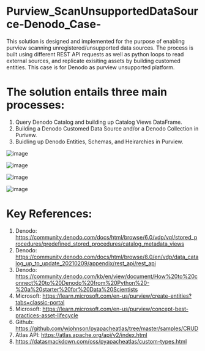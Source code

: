 # Purview_ScanUnsupportedDataSource-Denodo_Case-
This solution is designed and implemented for the purpose of enabling purview scanning unregistered/unsupported data sources. The process is built using different REST API requests as well as python loops to read external sources, and replicate exisiting assets by building customed entities. This case is for Denodo as purview unsupported platform.

# The solution entails three main processes: 
1. Query Denodo Catalog and building up Catalog Views DataFrame.
2. Building a Denodo Customed Data Source and/or a Denodo Collection in Purivew.
3. Buidling up Denodo Entities, Schemas, and Heirarchies in Purview.  

![image](https://github.com/refaee81/Purview_ScanUnsupportedDataSource-Denodo_Case-/assets/48224520/7f083d96-3fb9-41f9-ae35-2ac66e39731c)

![image](https://github.com/refaee81/Purview_ScanUnsupportedDataSource-Denodo_Case-/assets/48224520/8d70249f-55e7-45f6-8cb4-cf4c5de5ed64)

![image](https://github.com/refaee81/Purview_ScanUnsupportedDataSource-Denodo_Case-/assets/48224520/95490c60-4768-452e-8b06-49a48c743c77)

![image](https://github.com/refaee81/Purview_ScanUnsupportedDataSource-Denodo_Case-/assets/48224520/8e76846d-0835-4595-a212-d2f989a6533b)


# Key References:
1. Denodo: https://community.denodo.com/docs/html/browse/6.0/vdp/vql/stored_procedures/predefined_stored_procedures/catalog_metadata_views
2. Denodo: https://community.denodo.com/docs/html/browse/8.0/en/vdp/data_catalog_up_to_update_20210209/appendix/rest_api/rest_api
3. Denodo: https://community.denodo.com/kb/en/view/document/How%20to%20connect%20to%20Denodo%20from%20Python%20-%20a%20starter%20for%20Data%20Scientists
4. Microsoft: https://learn.microsoft.com/en-us/purview/create-entities?tabs=classic-portal
5. Microsoft: https://learn.microsoft.com/en-us/purview/concept-best-practices-asset-lifecycle
6. Github: https://github.com/wjohnson/pyapacheatlas/tree/master/samples/CRUD
7. Atlas API: https://atlas.apache.org/api/v2/index.html
8. https://datasmackdown.com/oss/pyapacheatlas/custom-types.html
